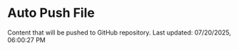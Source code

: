 # Auto Push File

Content that will be pushed to GitHub repository.
Last updated: 07/20/2025, 06:00:27 PM